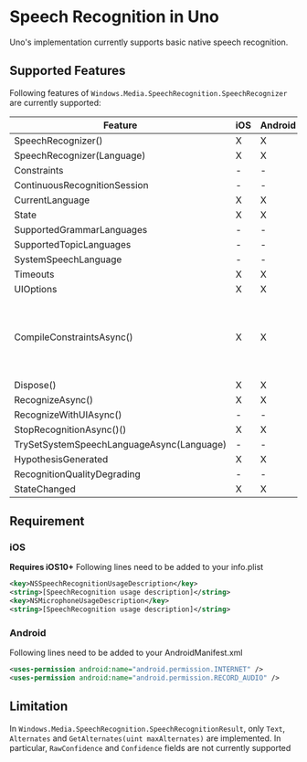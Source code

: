 # Speech Recognition in Uno

Uno's implementation currently supports basic native speech recognition.

## Supported Features

Following features of `Windows.Media.SpeechRecognition.SpeechRecognizer` are currently supported:

| Feature             | iOS | Android | Remarks   |
|-----------------------------------------------|-------|-----------|-------------------|
| SpeechRecognizer()         | X     | X    |     |
| SpeechRecognizer(Language)       | X     | X    |     |
| Constraints          | -     | -    |     |
| ContinuousRecognitionSession      | -     | -    |     |
| CurrentLanguage          | X     | X    |     |
| State            | X     | X    |     |
| SupportedGrammarLanguages       | -     | -    |     |
| SupportedTopicLanguages        | -     | -    |     |
| SystemSpeechLanguage        | -     | -    |     |
| Timeouts           | X     | X    |     |
| UIOptions           | X     | X    | Not used   |
| CompileConstraintsAsync()       | X     | X    | Always return Success (implemented to meet UWP constraint that requires `CompileConstraintsAsync()` to be called before `RecognizeAsync()`)|
| Dispose()           | X     | X    |     |
| RecognizeAsync()         | X     | X    |     |
| RecognizeWithUIAsync()        | -     | -    |     |
| StopRecognitionAsync()()       | X     | X    |     |
| TrySetSystemSpeechLanguageAsync(Language)  | -     | -    |     |
| HypothesisGenerated         | X     | X    |     |
| RecognitionQualityDegrading       | -     | -    |     |
| StateChanged          | X     | X    |     |

## Requirement

### iOS

__Requires iOS10+__
Following lines need to be added to your info.plist

```xml
<key>NSSpeechRecognitionUsageDescription</key>  
<string>[SpeechRecognition usage description]</string>  
<key>NSMicrophoneUsageDescription</key>  
<string>[SpeechRecognition usage description]</string> 
```

### Android

Following lines need to be added to your AndroidManifest.xml

```xml
<uses-permission android:name="android.permission.INTERNET" />
<uses-permission android:name="android.permission.RECORD_AUDIO" />
```

## Limitation

In `Windows.Media.SpeechRecognition.SpeechRecognitionResult`, only `Text`, `Alternates` and `GetAlternates(uint maxAlternates)` are implemented.
In particular, `RawConfidence` and `Confidence` fields are not currently supported
